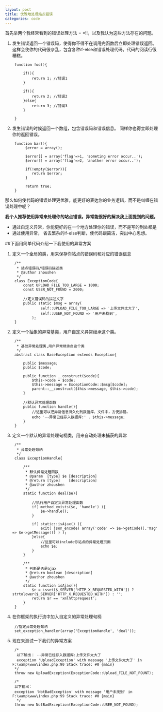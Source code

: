 ```yaml
---
layout: post
title: 优雅地处理站点错误
categories: code
---
```


首先举两个我经常看到的错误处理方法 = =!!，以及我认为这些方法存在的问题。


1. 发生错误返回一个错误码，使得你不得不在调用完函数后立即处理错误返回。这样会使你的代码很杂乱，包含各种if-else和错误处理代码。代码的阅读行很糟糕。

		function foo(){

			if(){
				return 1; //错误1
			}

			if(){
				return 2; //错误2
			}else{
				return 3; //错误3
			}

		}

2. 发生错误的时候返回一个数组，包含错误码和错误信息。 同样你也得立即处理你的返回错误。

		function bar(){
			 $error = array();

			 $error[] = array('flag'=>1, 'someting error occur..');
			 $error[] = array('flag'=>2, 'another error occur..');

			 if(!empty($error)){
			 	return $error;
			 }

			 return true;
		}

那么如何使代码的错误处理更优雅，能更好的表达你的业务逻辑，而不是纠缠在错误处理中呢？

**我个人推荐使用异常来处理你的站点错误，异常能很好的解决我上面提到的问题。**

- 通过自定义异常，你能更好的在一个地方处理你的错误，而不是写的到处都是
- 通过使用异常， 省去繁杂的if-else判断，使代码跟简洁，突出中心思想。

##下面用简单代码介绍一下我使用的异常方案

1. 定义一个全局的类，用来保存你站点的错误码和对应的错误信息

		/**
		 * 站点错误码/错误码描述类
		 * @author zhoushen 
		 */
		class ExceptionCode{
			const UPLOAD_FILE_TOO_LARGE = 1000;
			const USER_NOT_FOUND = 2000;

			//定义错误码的描述文字
			public static $msg = array(
					self::UPLOAD_FILE_TOO_LARGE => '上传文件太大了',
					self::USER_NOT_FOUND => '用户未找到',
				);
		}

2. 定义一个抽象的异常基类，用户自定义异常继承这个类。

		/**
		 * 基础异常处理类,用户异常继承自这个类
		 */
		abstract class BaseException extends Exception{

			public $message;
			public $code;

			public function __construct($code){
				$this->code = $code;
				$this->message = ExceptionCode::$msg[$code];
				parent::__construct($this->message, $this->code);
			}

			//默认异常处理函数
			public function handle(){
				//这里可以把异常信息持久化到数据库，文件中，方便排错。
				echo '--异常已经存入数据库:' . $this->message;
			}
		}

3. 定义一个默认的异常处理句柄类，用来自动处理未捕获的异常

		/**
		 * 异常处理句柄
		 */
		class ExceptionHandle{

			/**
			 * 默认异常处理函数
			 * @param  [type] $e [description]
			 * @return [type]    [description]
			 * @author zhoushen
			 */
			static function deal($e){

				//执行用户自定义异常处理函数
				if( method_exists($e, 'handle') ){
					$e->handle();
				}

				if( static::isAjax() ){
					exit( json_encode( array('code' => $e->getCode(),'msg'  => $e->getMessage()) ) );
				}else{
					//这里可以include你站点的异常处理页面
					echo $e;
				}
			}
				
			/**
			 * 判断是否是ajax
			 * @return boolean [description]
			 * @author zhoushen
			 */
			static function isAjax(){
				$r = isset($_SERVER['HTTP_X_REQUESTED_WITH']) ? strtolower($_SERVER['HTTP_X_REQUESTED_WITH']) : '';
		    	return $r == 'xmlhttprequest';
			}
		}

4. 在你框架的执行流中加入自定义的异常处理句柄

		//指定异常处理句柄
		set_exception_handler(array('ExceptionHandle', 'deal'));

5. 现在来测试一下我们的异常方案

		/*
		 以下输出： --异常已经存入数据库:上传文件太大了
		 exception 'UploadException' with message '上传文件太大了' in F:\wamp\www\index.php:90 Stack trace: #0 {main}
		*/
		throw new UploadException(ExceptionCode::Upload_FILE_NOT_FOUNT);

		/*
		以下输出： 
		exception 'NotBadException' with message '用户未找到' in F:\wamp\www\index.php:99 Stack trace: #0 {main}
		 */
		throw new NotBadException(ExceptionCode::USER_NOT_FOUND);

